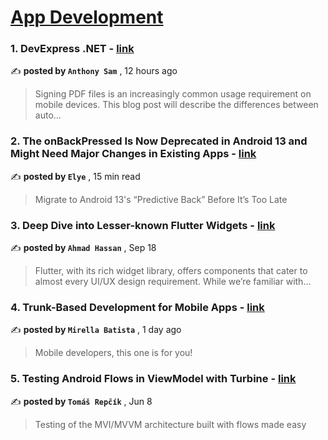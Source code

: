 
<h1><a href=https://medium.com/tag/mobile-app-development/recommended target="_blank" rel="noopener noreferrer">App Development</a></h1>
<h3>1. DevExpress .NET - <a href=https://medium.com/devexpress-technical/devexpress-net-4292ce07afa6?source=tag_recommended_feed---------0-84----------mobile_app_development----------af77d6fe_1562_45c1_aa1f_321290b9527a------- target="_blank" rel="noopener noreferrer">link</a></h3>

✍️ **posted by `Anthony Sam`** <date> , 12 hours ago</date>

<blockquote>Signing PDF files is an increasingly common usage requirement on mobile devices. This blog post will describe the differences between auto…</blockquote>

<h3>2. The onBackPressed Is Now Deprecated in Android 13 and Might Need Major Changes in Existing Apps - <a href=https://medium.com/mobile-app-development-publication/migrate-to-android-13-predictive-back-soon-before-its-too-late-e1e1723f392?source=tag_recommended_feed---------1-107----------mobile_app_development----------af77d6fe_1562_45c1_aa1f_321290b9527a------- target="_blank" rel="noopener noreferrer">link</a></h3>

✍️ **posted by `Elye`** <date> , 15 min read</date>

<blockquote>Migrate to Android 13's “Predictive Back” Before It’s Too Late</blockquote>

<h3>3. Deep Dive into Lesser-known Flutter Widgets - <a href=https://medium.com/stackademic/deep-dive-into-lesser-known-flutter-widgets-cdd76e25c7da?source=tag_recommended_feed---------2-85----------mobile_app_development----------af77d6fe_1562_45c1_aa1f_321290b9527a------- target="_blank" rel="noopener noreferrer">link</a></h3>

✍️ **posted by `Ahmad Hassan`** <date> , Sep 18</date>

<blockquote>Flutter, with its rich widget library, offers components that cater to almost every UI/UX design requirement. While we’re familiar with…</blockquote>

<h3>4. Trunk-Based Development for Mobile Apps - <a href=https://medium.com/@mirella4real/trunk-based-development-for-mobile-apps-138af49e11ea?source=tag_recommended_feed---------3-84----------mobile_app_development----------af77d6fe_1562_45c1_aa1f_321290b9527a------- target="_blank" rel="noopener noreferrer">link</a></h3>

✍️ **posted by `Mirella Batista`** <date> , 1 day ago</date>

<blockquote>Mobile developers, this one is for you!</blockquote>

<h3>5. Testing Android Flows in ViewModel with Turbine - <a href=https://medium.com/proandroiddev/testing-android-flows-in-viewmodel-with-turbine-ea9bae7e811a?source=tag_recommended_feed---------4-107----------mobile_app_development----------af77d6fe_1562_45c1_aa1f_321290b9527a------- target="_blank" rel="noopener noreferrer">link</a></h3>

✍️ **posted by `Tomáš Repčík`** <date> , Jun 8</date>

<blockquote>Testing of the MVI/MVVM architecture built with flows made easy</blockquote>

